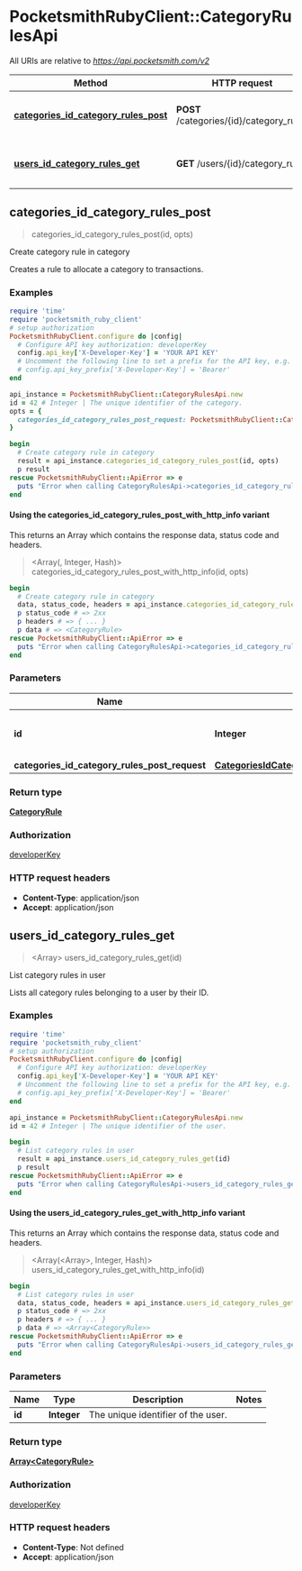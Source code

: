 # PocketsmithRubyClient::CategoryRulesApi

All URIs are relative to *https://api.pocketsmith.com/v2*

| Method | HTTP request | Description |
| ------ | ------------ | ----------- |
| [**categories_id_category_rules_post**](CategoryRulesApi.md#categories_id_category_rules_post) | **POST** /categories/{id}/category_rules | Create category rule in category |
| [**users_id_category_rules_get**](CategoryRulesApi.md#users_id_category_rules_get) | **GET** /users/{id}/category_rules | List category rules in user |


## categories_id_category_rules_post

> <CategoryRule> categories_id_category_rules_post(id, opts)

Create category rule in category

Creates a rule to allocate a category to transactions.

### Examples

```ruby
require 'time'
require 'pocketsmith_ruby_client'
# setup authorization
PocketsmithRubyClient.configure do |config|
  # Configure API key authorization: developerKey
  config.api_key['X-Developer-Key'] = 'YOUR API KEY'
  # Uncomment the following line to set a prefix for the API key, e.g. 'Bearer' (defaults to nil)
  # config.api_key_prefix['X-Developer-Key'] = 'Bearer'
end

api_instance = PocketsmithRubyClient::CategoryRulesApi.new
id = 42 # Integer | The unique identifier of the category.
opts = {
  categories_id_category_rules_post_request: PocketsmithRubyClient::CategoriesIdCategoryRulesPostRequest.new({payee_matches: 'Countdown'}) # CategoriesIdCategoryRulesPostRequest | 
}

begin
  # Create category rule in category
  result = api_instance.categories_id_category_rules_post(id, opts)
  p result
rescue PocketsmithRubyClient::ApiError => e
  puts "Error when calling CategoryRulesApi->categories_id_category_rules_post: #{e}"
end
```

#### Using the categories_id_category_rules_post_with_http_info variant

This returns an Array which contains the response data, status code and headers.

> <Array(<CategoryRule>, Integer, Hash)> categories_id_category_rules_post_with_http_info(id, opts)

```ruby
begin
  # Create category rule in category
  data, status_code, headers = api_instance.categories_id_category_rules_post_with_http_info(id, opts)
  p status_code # => 2xx
  p headers # => { ... }
  p data # => <CategoryRule>
rescue PocketsmithRubyClient::ApiError => e
  puts "Error when calling CategoryRulesApi->categories_id_category_rules_post_with_http_info: #{e}"
end
```

### Parameters

| Name | Type | Description | Notes |
| ---- | ---- | ----------- | ----- |
| **id** | **Integer** | The unique identifier of the category. |  |
| **categories_id_category_rules_post_request** | [**CategoriesIdCategoryRulesPostRequest**](CategoriesIdCategoryRulesPostRequest.md) |  | [optional] |

### Return type

[**CategoryRule**](CategoryRule.md)

### Authorization

[developerKey](../README.md#developerKey)

### HTTP request headers

- **Content-Type**: application/json
- **Accept**: application/json


## users_id_category_rules_get

> <Array<CategoryRule>> users_id_category_rules_get(id)

List category rules in user

Lists all category rules belonging to a user by their ID.

### Examples

```ruby
require 'time'
require 'pocketsmith_ruby_client'
# setup authorization
PocketsmithRubyClient.configure do |config|
  # Configure API key authorization: developerKey
  config.api_key['X-Developer-Key'] = 'YOUR API KEY'
  # Uncomment the following line to set a prefix for the API key, e.g. 'Bearer' (defaults to nil)
  # config.api_key_prefix['X-Developer-Key'] = 'Bearer'
end

api_instance = PocketsmithRubyClient::CategoryRulesApi.new
id = 42 # Integer | The unique identifier of the user.

begin
  # List category rules in user
  result = api_instance.users_id_category_rules_get(id)
  p result
rescue PocketsmithRubyClient::ApiError => e
  puts "Error when calling CategoryRulesApi->users_id_category_rules_get: #{e}"
end
```

#### Using the users_id_category_rules_get_with_http_info variant

This returns an Array which contains the response data, status code and headers.

> <Array(<Array<CategoryRule>>, Integer, Hash)> users_id_category_rules_get_with_http_info(id)

```ruby
begin
  # List category rules in user
  data, status_code, headers = api_instance.users_id_category_rules_get_with_http_info(id)
  p status_code # => 2xx
  p headers # => { ... }
  p data # => <Array<CategoryRule>>
rescue PocketsmithRubyClient::ApiError => e
  puts "Error when calling CategoryRulesApi->users_id_category_rules_get_with_http_info: #{e}"
end
```

### Parameters

| Name | Type | Description | Notes |
| ---- | ---- | ----------- | ----- |
| **id** | **Integer** | The unique identifier of the user. |  |

### Return type

[**Array&lt;CategoryRule&gt;**](CategoryRule.md)

### Authorization

[developerKey](../README.md#developerKey)

### HTTP request headers

- **Content-Type**: Not defined
- **Accept**: application/json

